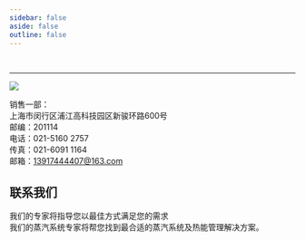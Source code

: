 ```yaml
---
sidebar: false
aside: false
outline: false
---
```


<HeroImage 
  imageUrl="/d/file/p/2015-04-21/ef81bc6cd6aba8655e301d7ff89f379f.jpg"
  title="联系我们"
/>

<br>

---

![](/skin/address-logo.png)

销售一部：  
上海市闵行区浦江高科技园区新骏环路600号  
邮编：201114  
电话：021-5160 2757  
传真：021-6091 1164  
邮箱：13917444407@163.com

## 联系我们

我们的专家将指导您以最佳方式满足您的需求  
我们的蒸汽系统专家将帮您找到最合适的蒸汽系统及热能管理解决方案。
